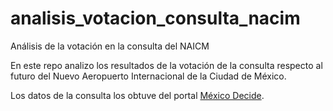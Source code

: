 # analisis_votacion_consulta_nacim
Análisis de la votación en la consulta del NAICM

En este repo analizo los resultados de la votación de la consulta respecto al futuro del Nuevo Aeropuerto Internacional de la Ciudad de México.

Los datos de la consulta los obtuve del portal [México Decide](http://resultados.mexicodecide.com.mx/).


